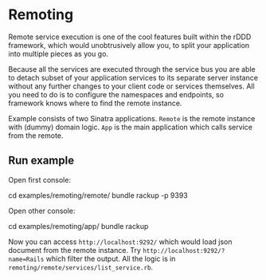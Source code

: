 # Remoting

Remote service execution is one of the cool features built within the rDDD framework, which would unobtrusively allow 
you, to split your application into multiple pieces as you
go.

Because all the services are executed through the service bus
you are able to detach subset of your application services
to its separate server instance without any further changes
to your client code or services themselves. All you need to
do is to configure the namespaces and endpoints, so framework
knows where to find the remote instance.

Example consists of two Sinatra applications. ```Remote``` is the remote instance with (dummy) domain logic. ```App``` is the main application which calls service from the remote. 

## Run example

Open first console:

  cd examples/remoting/remote/
  bundle
  rackup -p 9393

Open other console:

  cd examples/remoting/app/
  bundle
  rackup

Now you can access ```http://localhost:9292/``` which would load json document from the remote instance. Try ```http://localhost:9292/?name=Rails``` which filter the output. All the logic is in ```remoting/remote/services/list_service.rb```.

